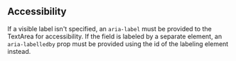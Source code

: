 ## Accessibility

If a visible label isn't specified, an `aria-label` must be provided to the TextArea for accessibility. If the field is labeled by a separate element, an `aria-labelledby` prop must be provided using the id of the labeling element instead.
